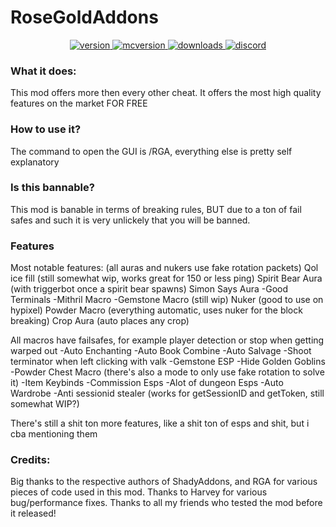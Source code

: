 # RoseGoldAddons

<p align="center">
  <a href="https://github.com/SkyblockQOLhub/RoseGoldAddons/releases/latest" target="_blank">
    <img alt="version" src="https://img.shields.io/badge/RELEASE-1.0-blueviolet?color=%239f00ff&style=for-the-badge" />
  </a>
  <a href="https://files.minecraftforge.net/net/minecraftforge/forge/index_1.8.9.html" target="_blank">
    <img alt="mcversion" src="https://img.shields.io/badge/MC%20Version-1.8.9-blue?color=%239f00ff&style=for-the-badge" />
  </a>
  <a href="https://github.com/SkyblockQOLhub/RoseGoldAddons/releases/latest" target="_blank">
    <img alt="downloads" src="https://img.shields.io/badge/DOWNLOADS-12k-a?color=%239f00ff&style=for-the-badge" />
    </a>
    <a href="https://discord.gg/kr2M7HutgK" target="_blank">
    <img alt="discord" src="https://img.shields.io/discord/804143990869590066?color=%239f00ff&label=Discord&style=for-the-badge" />
  </a>
</p>

### What it does:

This mod offers more then every other cheat.
It offers the most high quality features on the market FOR FREE

### How to use it?
The command to open the GUI is /RGA, everything else is pretty self explanatory

### Is this bannable?
This mod is banable in terms of breaking rules, BUT due to a ton of fail safes and such it is very unlickely that you will be banned.

### Features
Most notable features: (all auras and nukers use fake rotation packets) 
Qol ice fill (still somewhat wip, works great for 150 or less ping) 
Spirit Bear Aura (with triggerbot once a spirit bear spawns) 
Simon Says Aura -Good Terminals -Mithril Macro -Gemstone Macro (still wip) 
Nuker (good to use on hypixel) 
Powder Macro (everything automatic, uses nuker for the block breaking) 
Crop Aura (auto places any crop)

All macros have failsafes, for example player detection or stop when getting warped out -Auto Enchanting -Auto Book Combine -Auto Salvage -Shoot terminator when left clicking with valk -Gemstone ESP -Hide Golden Goblins -Powder Chest Macro (there's also a mode to only use fake rotation to solve it) -Item Keybinds -Commission Esps -Alot of dungeon Esps -Auto Wardrobe -Anti sessionid stealer (works for getSessionID and getToken, still somewhat WIP?)

There's still a shit ton more features, like a shit ton of esps and shit, but i cba mentioning them


 ### Credits:
Big thanks to the respective authors of ShadyAddons, and RGA for various pieces of code used in this mod.
Thanks to Harvey for various bug/performance fixes.
Thanks to all my friends who tested the mod before it released!
